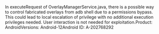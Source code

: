 In executeRequest of OverlayManagerService.java, there is a possible way to control fabricated overlays from adb shell due to a permissions bypass. This could lead to local escalation of privilege with no additional execution privileges needed. User interaction is not needed for exploitation.Product: AndroidVersions: Android-12Android ID: A-202768292